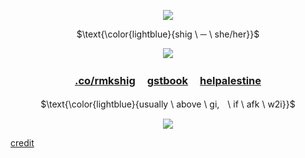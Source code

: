<p align="center">
<img src="https://64.media.tumblr.com/c6431ddc34a9f462447077e6ee143be7/e3b5b0501b44053f-57/s500x750/0e989733d6a7b8b6db060f497386f1c722d15e8f.pnj"/>
</p>

<p align="center">
$\text{\color{lightblue}{shig \ ─ \ she/her}}$

</p> 
<p align="center">
<img src="https://i.imgur.com/o6p6rWz.png"/>
</p>

<div align="center">

### [.co/rmkshig](https://rentry.co/rmkshig) ㅤ[gstbook](https://bemyguest.123guestbook.com/)ㅤ [helpalestine](https://arab.org/click-to-help/palestine/)<p/>
$\text{\color{lightblue}{usually \ above \ gi,ㅤ\ if \ afk \ w2i}}$

<p align="center">
<img src="https://64.media.tumblr.com/05036dec81dfdbf8867a7e9f956b93f5/e3b5b0501b44053f-81/s500x750/1af096f25d7c3a00087823039f774e1bc6a15d68.pnj"/>
</p>

<div align="left">

[credit](https://www.tumblr.com/seiliecourt/734089721763053568/quand-je-r%C3%AAve-cest-de-toi-mon-amour-mon?source=share)
</div>
